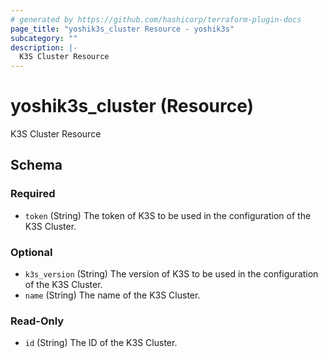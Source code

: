 ```yaml
---
# generated by https://github.com/hashicorp/terraform-plugin-docs
page_title: "yoshik3s_cluster Resource - yoshik3s"
subcategory: ""
description: |-
  K3S Cluster Resource
---
```


# yoshik3s_cluster (Resource)

K3S Cluster Resource



<!-- schema generated by tfplugindocs -->
## Schema

### Required

- `token` (String) The token of K3S to be used in the configuration of the K3S Cluster.

### Optional

- `k3s_version` (String) The version of K3S to be used in the configuration of the K3S Cluster.
- `name` (String) The name of the K3S Cluster.

### Read-Only

- `id` (String) The ID of the K3S Cluster.

